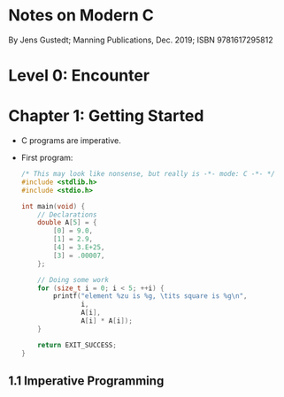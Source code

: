 # Notes on Modern C

By Jens Gustedt; Manning Publications, Dec. 2019; ISBN 9781617295812

# Level 0: Encounter

# Chapter 1: Getting Started

* C programs are imperative.
* First program:

    ```C
    /* This may look like nonsense, but really is -*- mode: C -*- */
    #include <stdlib.h>
    #include <stdio.h>

    int main(void) {
        // Declarations
        double A[5] = {
            [0] = 9.0,
            [1] = 2.9,
            [4] = 3.E+25,
            [3] = .00007,
        };

        // Doing some work
        for (size_t i = 0; i < 5; ++i) {
            printf("element %zu is %g, \tits square is %g\n",
                   i,
                   A[i],
                   A[i] * A[i]);
        }

        return EXIT_SUCCESS;
    }
    ```

## 1.1 Imperative Programming


